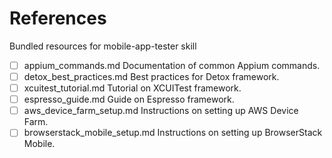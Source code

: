 # References

Bundled resources for mobile-app-tester skill

- [ ] appium_commands.md Documentation of common Appium commands.
- [ ] detox_best_practices.md Best practices for Detox framework.
- [ ] xcuitest_tutorial.md Tutorial on XCUITest framework.
- [ ] espresso_guide.md Guide on Espresso framework.
- [ ] aws_device_farm_setup.md Instructions on setting up AWS Device Farm.
- [ ] browserstack_mobile_setup.md Instructions on setting up BrowserStack Mobile.

